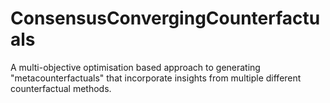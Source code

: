 # ConsensusConvergingCounterfactuals
A multi-objective optimisation based approach to generating "metacounterfactuals" that incorporate insights from multiple different counterfactual methods.
